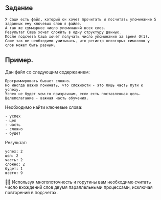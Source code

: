 ## Задание

```
У Саши есть файл, который он хочет прочитать и посчитать упоминание 5 заданных ему ключевых слов в файле.
А так же суммарное число упоминаний всех слов.
Результат Саша хочет сложить в одну структуру данных.
После подсчета Саша хочет получать число упоминаний за время O(1).
Саше так же необходимо учитывать, что регистр некоторых символов у слов может быть разным.
```

## Пример.
Дан файл со следующим содержанием:
```
Программировать бывает сложно.
Но иногда важно понимать, что сложности - это лишь часть пути к успеху.
Успех не будет чем-то призрачным, если есть поставленная цель.
Целеполагание - важная часть обучения.
```


Необходимо найти ключевые слова:
```
- успех
- цел
- часть
- сложно
- будет
```

Результат:
```
успех: 2
цел: 2
часть: 2
сложно: 2
будет: 1
всего: 9
```

💎💎 Используя многопоточность и горутины вам необходимо считать число вхождений слов двумя параллельными процессами, исключая повторений в подсчетах.